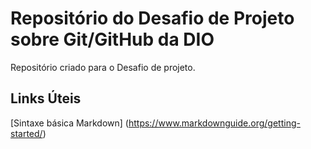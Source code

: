 # Repositório do Desafio de Projeto sobre Git/GitHub da DIO
Repositório criado para o Desafio de projeto.

## Links Úteis
[Sintaxe básica Markdown] (https://www.markdownguide.org/getting-started/)
